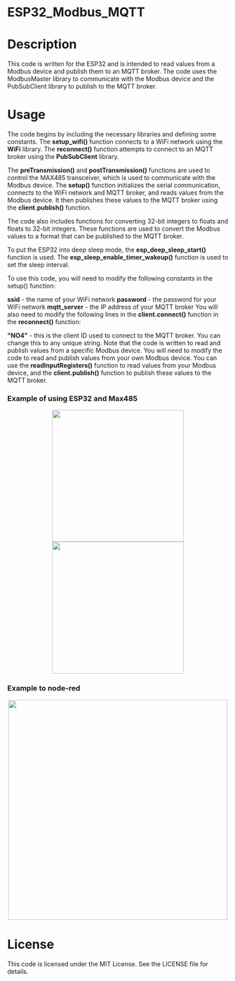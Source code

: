 # ESP32_Modbus_MQTT
<h1>Description</h1>
This code is written for the ESP32 and is intended to read values from a Modbus device and publish them to an MQTT broker. The code uses the ModbusMaster library to communicate with the Modbus device and the PubSubClient library to publish to the MQTT broker.

<h1>Usage</h1>
The code begins by including the necessary libraries and defining some constants. The <b>setup_wifi()</b> function connects to a WiFi network using the <b>WiFi</b> library. The <b>reconnect()</b> function attempts to connect to an MQTT broker using the <b>PubSubClient</b> library.

The <b>preTransmission()</b> and <b>postTransmission()</b> functions are used to control the MAX485 transceiver, which is used to communicate with the Modbus device. The <b>setup()</b> function initializes the serial communication, connects to the WiFi network and MQTT broker, and reads values from the Modbus device. It then publishes these values to the MQTT broker using the <b>client.publish()</b> function.

The code also includes functions for converting 32-bit integers to floats and floats to 32-bit integers. These functions are used to convert the Modbus values to a format that can be published to the MQTT broker.

To put the ESP32 into deep sleep mode, the <b>esp_deep_sleep_start()</b> function is used. The <b>esp_sleep_enable_timer_wakeup()</b> function is used to set the sleep interval.

To use this code, you will need to modify the following constants in the setup() function:

<b>ssid</b> - the name of your WiFi network
<b>password</b> - the password for your WiFi network
<b>mqtt_server</b> - the IP address of your MQTT broker
You will also need to modify the following lines in the <b>client.connect()</b> function in the <b>reconnect()</b> function:

<b>"NO4"</b> - this is the client ID used to connect to the MQTT broker. You can change this to any unique string.
Note that the code is written to read and publish values from a specific Modbus device. You will need to modify the code to read and publish values from your own Modbus device. You can use the <b>readInputRegisters()</b> function to read values from your Modbus device, and the <b>client.publish()</b> function to publish these values to the MQTT broker.

<h3>Example of using ESP32 and Max485</h3>
<p align="center">
<img src="https://user-images.githubusercontent.com/77733903/226287526-5dbeb6bc-f6cc-468d-b47c-cf607f6975d7.jpg" width="300"><img src="https://user-images.githubusercontent.com/77733903/226287535-8d75617e-a49c-425d-a391-5e737f043994.jpg" width="300">
</p>

<h3>Example to node-red</h3>
<p align="center">
<img src="https://user-images.githubusercontent.com/77733903/226286439-6c9daf95-57aa-41dd-a9aa-660c0c46fb1e.png" width="500">
</p>

<h1>License</h1>
This code is licensed under the MIT License. See the LICENSE file for details.


